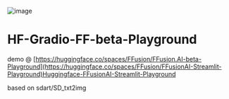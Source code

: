 ![image](https://github.com/1e-2/HF-Gradio-FF-beta-Playground/assets/136929515/c0731389-da39-4aa5-b49e-bca14dbe9519)
# HF-Gradio-FF-beta-Playground

demo @ [https://huggingface.co/spaces/FFusion/FFusion.AI-beta-Playground](https://huggingface.co/spaces/FFusion/FFusionAI-Streamlit-Playground)Huggingface-FFusionAI-Streamlit-Playground

based on sdart/SD_txt2img
